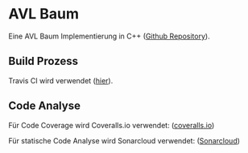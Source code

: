 # AVL Baum

Eine AVL Baum Implementierung in C++ ([Github Repository](https://github.com/ob-algdati-ws17/blatt-7-aufgabe-1-bullshitking)).

## Build Prozess

Travis CI wird verwendet ([hier](https://travis-ci.org/ob-algdati-ws17/blatt-7-aufgabe-1-bullshitking)).

## Code Analyse

Für Code Coverage wird Coveralls.io verwendet: ([coveralls.io](https://coveralls.io/github/ob-algdati-ws17/blatt-7-aufgabe-1-bullshitking))

Für statische Code Analyse wird Sonarcloud verwendet: ([Sonarcloud](https://sonarcloud.io/dashboard?id=cs.hm.edu.algodat.bullshitking.avltree))